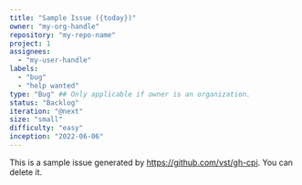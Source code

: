 ```yaml
---
title: "Sample Issue ({today})"
owner: "my-org-handle"
repository: "my-repo-name"
project: 1
assignees:
  - "my-user-handle"
labels:
  - "bug"
  - "help wanted"
type: "Bug" ## Only applicable if owner is an organization.
status: "Backlog"
iteration: "@next"
size: "small"
difficulty: "easy"
inception: "2022-06-06"
---
```


This is a sample issue generated by https://github.com/vst/gh-cpi. You can delete it.
